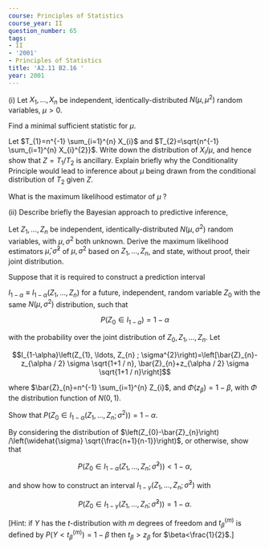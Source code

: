 ```yaml
---
course: Principles of Statistics
course_year: II
question_number: 65
tags:
- II
- '2001'
- Principles of Statistics
title: 'A2.11 B2.16 '
year: 2001
---
```



(i) Let $X_{1}, \ldots, X_{n}$ be independent, identically-distributed $N\left(\mu, \mu^{2}\right)$ random variables, $\mu>0$.

Find a minimal sufficient statistic for $\mu$.

Let $T_{1}=n^{-1} \sum_{i=1}^{n} X_{i}$ and $T_{2}=\sqrt{n^{-1} \sum_{i=1}^{n} X_{i}^{2}}$. Write down the distribution of $X_{i} / \mu$, and hence show that $Z=T_{1} / T_{2}$ is ancillary. Explain briefly why the Conditionality Principle would lead to inference about $\mu$ being drawn from the conditional distribution of $T_{2}$ given $Z$.

What is the maximum likelihood estimator of $\mu$ ?

(ii) Describe briefly the Bayesian approach to predictive inference,

Let $Z_{1}, \ldots, Z_{n}$ be independent, identically-distributed $N\left(\mu, \sigma^{2}\right)$ random variables, with $\mu, \sigma^{2}$ both unknown. Derive the maximum likelihood estimators $\widehat{\mu}, \widehat{\sigma}^{2}$ of $\mu, \sigma^{2}$ based on $Z_{1}, \ldots, Z_{n}$, and state, without proof, their joint distribution.

Suppose that it is required to construct a prediction interval

$I_{1-\alpha} \equiv I_{1-\alpha}\left(Z_{1}, \ldots, Z_{n}\right)$ for a future, independent, random variable $Z_{0}$ with the same $N\left(\mu, \sigma^{2}\right)$ distribution, such that

$$P\left(Z_{0} \in I_{1-\alpha}\right)=1-\alpha$$

with the probability over the joint distribution of $Z_{0}, Z_{1}, \ldots, Z_{n}$. Let

$$I_{1-\alpha}\left(Z_{1}, \ldots, Z_{n} ; \sigma^{2}\right)=\left[\bar{Z}_{n}-z_{\alpha / 2} \sigma \sqrt{1+1 / n}, \bar{Z}_{n}+z_{\alpha / 2} \sigma \sqrt{1+1 / n}\right]$$

where $\bar{Z}_{n}=n^{-1} \sum_{i=1}^{n} Z_{i}$, and $\Phi\left(z_{\beta}\right)=1-\beta$, with $\Phi$ the distribution function of $N(0,1)$.

Show that $P\left(Z_{0} \in I_{1-\alpha}\left(Z_{1}, \ldots, Z_{n} ; \sigma^{2}\right)\right)=1-\alpha$.

By considering the distribution of $\left(Z_{0}-\bar{Z}_{n}\right) /\left(\widehat{\sigma} \sqrt{\frac{n+1}{n-1}}\right)$, or otherwise, show that

$$P\left(Z_{0} \in I_{1-\alpha}\left(Z_{1}, \ldots, Z_{n} ; \widehat{\sigma}^{2}\right)\right)<1-\alpha,$$

and show how to construct an interval $I_{1-\gamma}\left(Z_{1}, \ldots, Z_{n} ; \widehat{\sigma}^{2}\right)$ with

$$P\left(Z_{0} \in I_{1-\gamma}\left(Z_{1}, \ldots, Z_{n} ; \widehat{\sigma}^{2}\right)\right)=1-\alpha .$$

[Hint: if $Y$ has the $t$-distribution with $m$ degrees of freedom and $t_{\beta}^{(m)}$ is defined by $P\left(Y<t_{\beta}^{(m)}\right)=1-\beta$ then $t_{\beta}>z_{\beta}$ for $\beta<\frac{1}{2}$.]